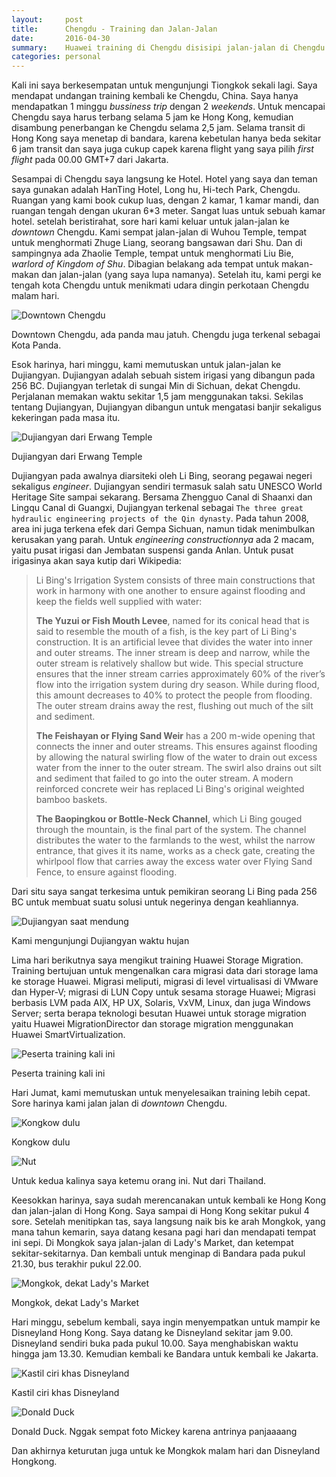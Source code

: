 ```yaml
---
layout:     post
title:      Chengdu - Training dan Jalan-Jalan
date:       2016-04-30
summary:    Huawei training di Chengdu disisipi jalan-jalan di Chengdu dan Hongkong
categories: personal
---
```


Kali ini saya berkesempatan untuk mengunjungi Tiongkok sekali lagi. Saya mendapat undangan training kembali ke Chengdu, China. Saya hanya mendapatkan 1 minggu *bussiness trip* dengan 2 *weekends*. Untuk mencapai Chengdu saya harus terbang selama 5 jam ke Hong Kong, kemudian disambung penerbangan ke Chengdu selama 2,5 jam. Selama transit di Hong Kong saya menetap di bandara, karena kebetulan hanya beda sekitar 6 jam transit dan saya juga cukup capek karena flight yang saya pilih *first flight* pada 00.00 GMT+7 dari Jakarta.

Sesampai di Chengdu saya langsung ke Hotel. Hotel yang saya dan teman saya gunakan adalah HanTing Hotel, Long hu, Hi-tech Park, Chengdu. Ruangan yang kami book cukup luas, dengan 2 kamar, 1 kamar mandi, dan ruangan tengah dengan ukuran 6*3 meter. Sangat luas untuk sebuah kamar hotel. setelah beristirahat, sore hari kami keluar untuk jalan-jalan ke *downtown* Chengdu. Kami sempat jalan-jalan di Wuhou Temple, tempat untuk menghormati Zhuge Liang, seorang bangsawan dari Shu. Dan di sampingnya ada Zhaolie Temple, tempat untuk menghormati Liu Bie, *warlord of Kingdom of Shu*. Dibagian belakang ada tempat untuk makan-makan dan jalan-jalan (yang saya lupa namanya). Setelah itu, kami pergi ke tengah kota Chengdu untuk menikmati udara dingin perkotaan Chengdu malam hari.

![Downtown Chengdu](https://7dcigw.dm2301.livefilestore.com/y3p9ZST1buk8jOeBejZ-9nTcbV8OhR5rYnO21Tcf13DlOF0UHfQ-lLQIbxlKf3gfwGFMWgSPWU768CpMih8AKJSsqo8VQNzDDsSSriQodP7SfeWIx6t-oVVDxZf-QnQg2fwmnLmVH3AqJ8xXVdXQjc64MQR7Oqoc_3c9DKPJrb86kQ/DSC_0870.JPG?psid=1)

Downtown Chengdu, ada panda mau jatuh. Chengdu juga terkenal sebagai Kota Panda. 

Esok harinya, hari minggu, kami memutuskan untuk jalan-jalan ke Dujiangyan. Dujiangyan adalah sebuah sistem irigasi yang dibangun pada 256 BC. Dujiangyan terletak di sungai Min di Sichuan, dekat Chengdu. Perjalanan memakan waktu sekitar 1,5 jam menggunakan taksi. Sekilas tentang Dujiangyan, Dujiangyan dibangun untuk mengatasi banjir sekaligus kekeringan pada masa itu. 

![Dujiangyan dari Erwang Temple](https://7dcigw.dm2301.livefilestore.com/y3pGc73EdceDWbTcp0mGtF9kvYXv6fEWIFsL7doHrxqoUwXoGbs84NNRLQJsk1ATawr5daPSEz5g71OJ9AMBzoWe0S8uvcCoQ0R0-hbR91hiiAG935SQWy7_ilryO6sUNgckM4QRSX_I3_DUN9FLcQmAiyrHaVkpB21lRmbmRZDptI/4_contrast.jpg?psid=1)

Dujiangyan dari Erwang Temple

Dujiangyan pada awalnya diarsiteki oleh Li Bing, seorang pegawai negeri sekaligus *engineer*. Dujiangyan sendiri termasuk salah satu UNESCO World Heritage Site sampai sekarang. Bersama Zhengguo Canal di Shaanxi dan Lingqu Canal di Guangxi, Dujiangyan terkenal sebagai `The three great hydraulic engineering projects of the Qin dynasty`. Pada tahun 2008, area ini juga terkena efek dari Gempa Sichuan, namun tidak menimbulkan kerusakan yang parah. Untuk *engineering constructionnya* ada 2 macam, yaitu pusat irigasi dan Jembatan suspensi ganda Anlan. Untuk pusat irigasinya akan saya kutip dari Wikipedia:

<blockquote>
Li Bing's Irrigation System consists of three main constructions that work in harmony with one another to ensure against flooding and keep the fields well supplied with water:

**The Yuzui or Fish Mouth Levee**, named for its conical head that is said to resemble the mouth of a fish, is the key part of Li Bing's construction. It is an artificial levee that divides the water into inner and outer streams. The inner stream is deep and narrow, while the outer stream is relatively shallow but wide. This special structure ensures that the inner stream carries approximately 60% of the river’s flow into the irrigation system during dry season. While during flood, this amount decreases to 40% to protect the people from flooding. The outer stream drains away the rest, flushing out much of the silt and sediment.

**The Feishayan or Flying Sand Weir** has a 200 m-wide opening that connects the inner and outer streams. This ensures against flooding by allowing the natural swirling flow of the water to drain out excess water from the inner to the outer stream. The swirl also drains out silt and sediment that failed to go into the outer stream. A modern reinforced concrete weir has replaced Li Bing's original weighted bamboo baskets.

**The Baopingkou or Bottle-Neck Channel**, which Li Bing gouged through the mountain, is the final part of the system. The channel distributes the water to the farmlands to the west, whilst the narrow entrance, that gives it its name, works as a check gate, creating the whirlpool flow that carries away the excess water over Flying Sand Fence, to ensure against flooding.
</blockquote>

Dari situ saya sangat terkesima untuk pemikiran seorang Li Bing pada 256 BC untuk membuat suatu solusi untuk negerinya dengan keahliannya. 

![Dujiangyan saat mendung](https://7dcigw.dm2301.livefilestore.com/y3pW0N0DHGeZFwQCqZFug11ht6Sd7fQOn995y-iDG3hqgJyFxdGUHqBZu2-CfvNl5UfT2Ymrm3M-hcBcCnOodsQcpWFhypl_ESj7C6cT-Csm8ETkuYV8LD5Hj5GvZqxnt6MMeq2-D61KdCLVM7qwZ6Z7T188OJWupNofMBMteF2P8w/2_contrast.jpg?psid=1)

Kami mengunjungi Dujiangyan waktu hujan

Lima hari berikutnya saya mengikut training Huawei Storage Migration. Training bertujuan untuk mengenalkan cara migrasi data dari storage lama ke storage Huawei. Migrasi meliputi, migrasi di level virtualisasi di VMware dan Hyper-V; migrasi di LUN Copy untuk sesama storage Huawei; Migrasi berbasis LVM pada AIX, HP UX, Solaris, VxVM, Linux, dan juga Windows Server; serta berapa teknologi besutan Huawei untuk storage migration yaitu Huawei MigrationDirector dan storage migration menggunakan Huawei SmartVirtualization. 

![Peserta training kali ini](https://7dcigw.dm2301.livefilestore.com/y3pnf3jf8eRksZhTxeaKDoSceT86tpx6tc7sLUQKhBTdvONgi6pbOiTH7oVrXQ9lDNJOxuVahvHRz6PdlddHBkadC14ZzBfJGwJCvYkk_kKcDrPURmEnwVv_8_H4r_m61nwFEb4lWdtF1E6RrJ4xqvCpTFDRMXH1MxL6qJAmTxW78M/DSC02960.JPG?psid=1)

Peserta training kali ini

Hari Jumat, kami memutuskan untuk menyelesaikan training lebih cepat. Sore harinya kami jalan jalan di *downtown* Chengdu. 

![Kongkow dulu](https://7dcigw.dm2301.livefilestore.com/y3pPD1K7AmDc1FtFSxaOkFTdYWm_lxzZzubsIGHUMIAf7QDTu6q9a4fse8iBXz0ap1gAwQjJ89REEPnr1MexDyZ8XVRFdGx0Tc64FwP-7UPwYNsUZ0MDd0qGQtAjifK4lkZw2OKl86CflgtoTxofIKgmyLmtJ0VSLQRoUNLZzFqSVg/mmexport1461337627348.jpg?psid=1)

Kongkow dulu

![Nut](https://7dcigw.dm2301.livefilestore.com/y3p8D3qg7BZ7IMIJ89RwrGSZKTUjxA5YW6yedvRHFJ-3NY98WP2i1JGvwfqBg58RT8eWXBtBzoeZVF6R82kNHC9ZNJ_Bhm2HC3agdqAZ_u1Ab-Qni4pPWfCQtfdApOQrcWt-7O-pCgl4-S13I2DDmeJwiuNXUKlrae6iLRzBHKUpjc/DSC_1028.JPG?psid=1)

Untuk kedua kalinya saya ketemu orang ini. Nut dari Thailand.

Keesokkan harinya, saya sudah merencanakan untuk kembali ke Hong Kong dan jalan-jalan di Hong Kong. Saya sampai di Hong Kong sekitar pukul 4 sore. Setelah menitipkan tas, saya langsung naik bis ke arah Mongkok, yang mana tahun kemarin, saya datang kesana pagi hari dan mendapati tempat ini sepi. Di Mongkok saya jalan-jalan di Lady's Market, dan ketempat sekitar-sekitarnya. Dan kembali untuk menginap di Bandara pada pukul 21.30, bus terakhir pukul 22.00.

![Mongkok, dekat Lady's Market](https://7dcigw.dm2301.livefilestore.com/y3p6BVkIqHr2rNx3optn5k5-potxJC6eRCNEO8R7ams0DQVr81-vS4IXowlWXMTmNNECj32M3SsrvG7FDRmctsiUk8T7Ur4z2VB72UnRF33blmREsfILbeJDaKljCcsIhX3q7d8weg4-iROdys3u8Fkx63Vsh7T0ORDNTansdoN8o4/DSC_1036.JPG?psid=1)

Mongkok, dekat Lady's Market

Hari minggu, sebelum kembali, saya ingin menyempatkan untuk mampir ke Disneyland Hong Kong. Saya datang ke Disneyland sekitar jam 9.00. Disneyland sendiri buka pada pukul 10.00. Saya menghabiskan waktu hingga jam 13.30. Kemudian kembali ke Bandara untuk kembali ke Jakarta.

![Kastil ciri khas Disneyland](https://7dcigw.dm2301.livefilestore.com/y3pSD8Ny202IfhxD3osHQhdHoFZ5YBOlFkzOv37WuVzQelWHQSftWhm0gWtqpyuDGvG_IfXkv8qFFUwm1KdK6PLOQlLcQXKZC6vn2amqUeXi8B241VExRvpKRRxiWzHUp7BfuaxM-H4tnxmVaiB64EDrh6iv-SPhtGmyyYbyzglMmQ/DSC_1123.JPG?psid=1)

Kastil ciri khas Disneyland

![Donald Duck](https://7dcigw.dm2301.livefilestore.com/y3pnDU-KenO7S4ncDx5FAe2tz8r80gxv72qsW7nQS7A2yP6U53PshC0HruGaXpOKZHgTpzQuMu8-uNx_0kd-IcCvfS4u4i4qD1oHxHWs7nfEcPe_eaGhtHp_D573zmEIOIPoRdi0PvfbZix9kbDrycFZ9dmje-5mykjhHlipMT5Mtg/DSC_1156.JPG?psid=1)

Donald Duck. Nggak sempat foto Mickey karena antrinya panjaaaang

Dan akhirnya keturutan juga untuk ke Mongkok malam hari dan Disneyland Hongkong. 